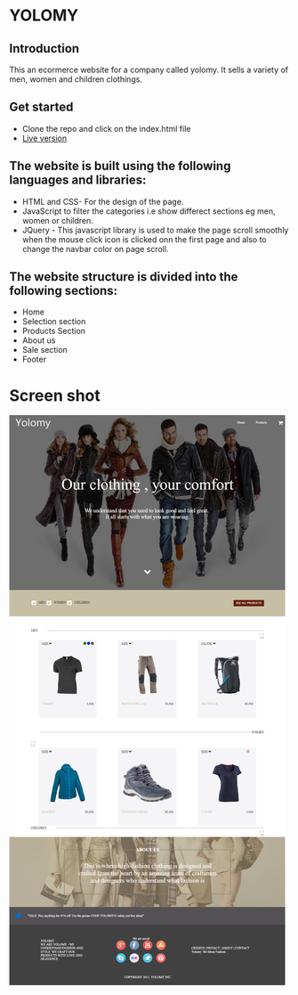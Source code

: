 # YOLOMY
## Introduction
This an ecormerce website for a company called yolomy. It sells a variety of men, women and children clothings.
## Get started
- Clone the repo and click on the index.html file
- [Live version](google.com)
## The website is built using the following languages and libraries:
- HTML and CSS- For the design of the page.
- JavaScript to filter the categories i.e show differect sections eg men, women or children.
- JQuery - This javascript library is used to make the page scroll smoothly when the mouse click icon is clicked onn the first page and also to change the navbar color on page scroll.

## The website structure is divided into the following sections:
- Home
- Selection section
- Products Section
- About us
- Sale section
- Footer

# Screen shot
![Screen Shot](./assets/screen_shot.png)

